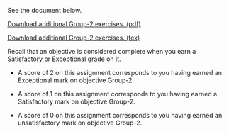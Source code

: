 See the document below.

[Download additional Group-2 exercises. (pdf)](Group-2.pdf)

[Download additional Group-2 exercises. (tex)](Group-2.tex)

Recall that an objective is considered complete when you earn a Satisfactory or Exceptional grade on it.

* A score of 2 on this assignment corresponds to you having earned an Exceptional mark on objective Group-2.

* A score of 1 on this assignment corresponds to you having earned a Satisfactory mark on objective Group-2.

* A score of 0 on this assignment corresponds to you having earned an unsatisfactory mark on objective Group-2.